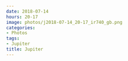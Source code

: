 ```yaml
---
date: 2018-07-14
hours: 20-17
image: photos/j2018-07-14_20-17_ir740_gb.png
categories: 
- Photos 
tags: 
- Jupiter 
title: Jupiter
---
```

